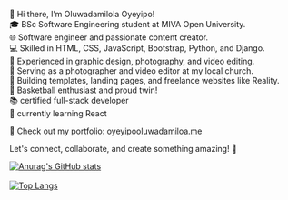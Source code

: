 👋 Hi there, I’m Oluwadamilola Oyeyipo! <br/>
🎓 BSc Software Engineering student at MIVA Open University.<br/>
🌐  Software engineer and passionate content creator.<br/>
💻 Skilled in HTML, CSS, JavaScript, Bootstrap, Python, and Django.<br/>
🎨 Experienced in graphic design, photography, and video editing.<br/>
📸 Serving as a photographer and video editor at my local church.<br/>
🚀 Building templates, landing pages, and freelance websites like Reality.<br/>
🏀 Basketball enthusiast and proud twin! <br/>
📚 certified full-stack developer <br/>
💭 currently learning React <br/>



📌 Check out my portfolio: [oyeyipooluwadamiloa.me](https://oyeyipooluwadamiloa.me/#home)<br/>


Let's connect, collaborate, and create something amazing! 🌟

[![Anurag's GitHub stats](https://github-readme-stats.vercel.app/api?username=Damixl213&show=reviews,discussions_started,discussions_answered,prs_merged,prs_merged_percentage&show_icons=true&theme=ambient_gradient&private=true )](https://github.com/anuraghazra/github-readme-stats) <br/> 
<br/>
[![Top Langs](https://github-readme-stats.vercel.app/api/top-langs/?username=Damixl213&layout=pie)](https://github.com/anuraghazra/github-readme-stats)
